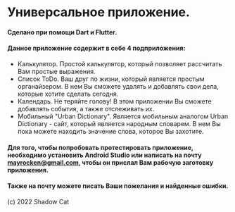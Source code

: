 # Универсальное приложение.
#### Сделано при помощи Dart и Flutter.

#### Данное приложение содержит в себе 4 подприложения:
- Калькулятор. Простой калькулятор, который позволяет рассчитать Вам простые выражения.
- Список ToDo. Ваш друг по жизни, который является простым органайзером. В нем Вы сможете удалять и добавлять свои дела, которые хотите сделать сегодня.
- Календарь. Не теряйте голову! В этом приложении Вы сможете добавлять события, а также отслеживать их.
- Мобильный "Urban Dictionary". Является мобильным аналогом Urban Dictionary - сайт, который является народным словарем. В нем Вы пока можете находить значение слова, которое Вы захотите.

#### Для того, чтобы попробовать протестировать приложение, необходимо установить Android Studio или написать на почту **mayrocken@gmail.com**, чтобы он прислал Вам рабочую заготовку приложения.
#### Также на почту можете писать Ваши пожелания и найденные ошибки.

(с) 2022 Shadow Cat
